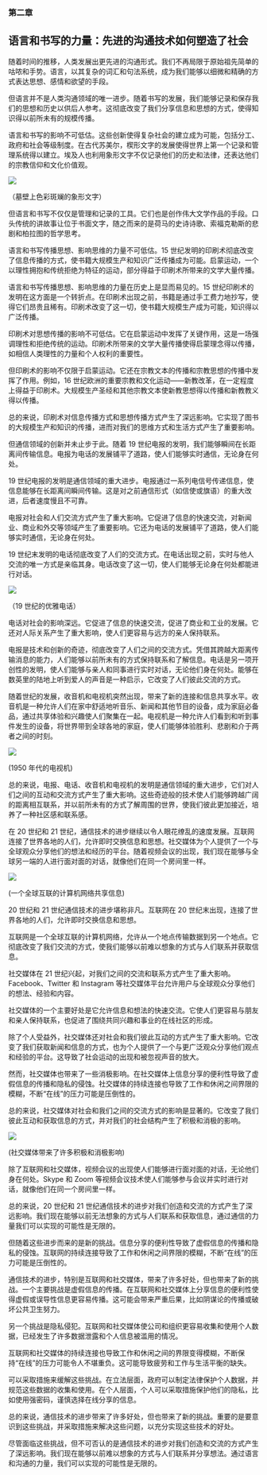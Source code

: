 ### 第二章

## 语言和书写的力量：先进的沟通技术如何塑造了社会

随着时间的推移，人类发展出更先进的沟通形式。我们不再局限于原始祖先简单的咕哝和手势。语言，以其复杂的词汇和句法系统，成为我们能够以细微和精确的方式表达思想、感情和欲望的手段。

但语言并不是人类沟通领域的唯一进步。随着书写的发展，我们能够记录和保存我们的思想和历史以供后人参考。这彻底改变了我们分享信息和思想的方式，使得知识得以前所未有的规模传播。

语言和书写的影响不可低估。这些创新使得复杂社会的建立成为可能，包括分工、政府和社会等级制度。在古代苏美尔，楔形文字的发展使得世界上第一个记录和管理系统得以建立。埃及人也利用象形文字不仅记录他们的历史和法律，还表达他们的宗教信仰和文化价值观。

![](img/image-GUXRFZE3.jpg)

（墓壁上色彩斑斓的象形文字）

但语言和书写不仅仅是管理和记录的工具。它们也是创作伟大文学作品的手段。口头传统的讲故事让位于书面文字，随之而来的是荷马的史诗诗歌、索福克勒斯的悲剧和柏拉图的哲学思考。

语言和书写传播思想、影响思维的力量不可低估。15 世纪发明的印刷术彻底改变了信息传播的方式，使书籍大规模生产和知识广泛传播成为可能。启蒙运动，一个以理性拥抱和传统拒绝为特征的运动，部分得益于印刷术所带来的文学大量传播。

语言和书写传播思想、影响思维的力量在历史上是显而易见的。15 世纪印刷术的发明在这方面是一个转折点。在印刷术出现之前，书籍是通过手工费力地抄写，使得它们昂贵且稀有。印刷术改变了这一切，使书籍大规模生产成为可能，知识得以广泛传播。

印刷术对思想传播的影响不可低估。它在启蒙运动中发挥了关键作用，这是一场强调理性和拒绝传统的运动。印刷术所带来的文学大量传播使得启蒙理念得以传播，如相信人类理性的力量和个人权利的重要性。

但印刷术的影响不仅限于启蒙运动。它还在宗教文本的传播和宗教思想的传播中发挥了作用。例如，16 世纪欧洲的重要宗教和文化运动——新教改革，在一定程度上得益于印刷术。大规模生产圣经和其他宗教文本使新教思想得以传播和新教教义得以传播。

总的来说，印刷术对信息传播方式和思想传播方式产生了深远影响。它实现了图书的大规模生产和知识的传播，进而对我们的思维方式和生活方式产生了重要影响。

但通信领域的创新并未止步于此。随着 19 世纪电报的发明，我们能够瞬间在长距离间传输信息。电报为电话的发展铺平了道路，使人们能够实时通信，无论身在何处。

19 世纪电报的发明是通信领域的重大进步。电报通过一系列电信号传递信息，使信息能够在长距离间瞬间传输。这是对之前通信形式（如信使或旗语）的重大改进，后者速度慢且不可靠。

电报对社会和人们交流方式产生了重大影响。它促进了信息的快速交流，对新闻业、商业和外交等领域产生了重要影响。它还为电话的发展铺平了道路，使人们能够实时通信，无论身在何处。

19 世纪末发明的电话彻底改变了人们的交流方式。在电话出现之前，实时与他人交流的唯一方式是亲临其身。电话改变了这一切，使人们能够无论身在何处都能进行对话。

![](img/image-91BR752N.jpg)

（19 世纪的优雅电话）

电话对社会的影响深远。它促进了信息的快速交流，促进了商业和工业的发展。它还对人际关系产生了重大影响，使人们更容易与远方的亲人保持联系。

电报是技术和创新的奇迹，彻底改变了人们之间的交流方式。凭借其跨越大距离传输消息的能力，人们能够以前所未有的方式保持联系和了解信息。电话是另一项开创性的发明，使人们能够与亲人和同事进行实时对话，无论他们身在何处。能够在数英里的陆地上听到爱人的声音是一种启示，它改变了人们彼此交流的方式。

随着世纪的发展，收音机和电视机突然出现，带来了新的连接和信息共享水平。收音机是一种允许人们在家中舒适地听音乐、新闻和其他节目的设备，成为家庭必备品，通过共享体验和兴趣使人们聚集在一起。电视机是一种允许人们看到和听到事件发生的设备，将世界带到全球各地的家庭，使人们能够体验胜利、悲剧和介于两者之间的时刻。

![](img/image-Q2YPWETC.jpg)

(1950 年代的电视机)

总的来说，电报、电话、收音机和电视机的发明是通信领域的重大进步，它们对人们之间的互动和交流方式产生了重大影响。这些奇迹般的技术使人们能够跨越广阔的距离相互联系，并以前所未有的方式了解周围的世界，使我们彼此更加接近，培养了一种社区感和联系感。

在 20 世纪和 21 世纪，通信技术的进步继续以令人眼花缭乱的速度发展。互联网连接了世界各地的人们，允许即时交换信息和思想。社交媒体为个人提供了一个与全球观众分享他们的想法和经历的平台。随着视频会议的出现，我们现在能够与全球另一端的人进行面对面的对话，就像他们在同一个房间里一样。

![](img/image-LB83OZIQ.jpg)

(一个全球互联的计算机网络共享信息)

20 世纪和 21 世纪通信技术的进步堪称非凡。互联网在 20 世纪末出现，连接了世界各地的人们，允许即时交换信息和思想。

互联网是一个全球互联的计算机网络，允许从一个地点传输数据到另一个地点。它彻底改变了我们交流的方式，使我们能够以前难以想象的方式与人们联系并获取信息。

社交媒体在 21 世纪兴起，对我们之间的交流和联系方式产生了重大影响。Facebook、Twitter 和 Instagram 等社交媒体平台允许用户与全球观众分享他们的想法、经验和内容。

社交媒体的一个主要好处是它允许信息和想法的快速交流。它使人们更容易与朋友和亲人保持联系，也促进了围绕共同兴趣和事业的在线社区的形成。

除了个人受益外，社交媒体还对社会和我们彼此互动的方式产生了重大影响。它改变了我们获取新闻和信息的方式，也为个人提供了一个与更广泛观众分享他们观点和经验的平台。这导致了社会运动的出现和被忽视声音的放大。

然而，社交媒体也带来了一些消极影响。在社交媒体上信息分享的便利性导致了虚假信息的传播和隐私的侵蚀。社交媒体的持续连接也导致了工作和休闲之间界限的模糊，不断“在线”的压力可能是压倒性的。

总的来说，社交媒体对社会和我们之间的交流方式的影响是显著的。它改变了我们彼此互动和获取信息的方式，并对我们的社会结构产生了积极和消极的影响。

![](img/image-WRD7C2D5.jpg)

(社交媒体带来了许多积极和消极影响)

除了互联网和社交媒体，视频会议的出现使人们能够进行面对面的对话，无论他们身在何处。Skype 和 Zoom 等视频会议技术使人们能够参与会议并实时进行对话，就像他们在同一个房间里一样。

总的来说，20 世纪和 21 世纪通信技术的进步对我们创造和交流的方式产生了深远影响。我们现在能够以前无法想象的方式与人们联系和获取信息，通过通信的力量我们可以实现的可能性是无限的。

但随着这些进步而来的是新的挑战。信息分享的便利性导致了虚假信息的传播和隐私的侵蚀。互联网的持续连接导致了工作和休闲之间界限的模糊，不断“在线”的压力可能是压倒性的。

通信技术的进步，特别是互联网和社交媒体，带来了许多好处，但也带来了新的挑战。一个主要挑战是虚假信息的传播。在互联网和社交媒体上分享信息的便利性使得虚假或误导性信息更容易传播。这可能会带来严重后果，比如阴谋论的传播或破坏公共卫生努力。

另一个挑战是隐私侵犯。互联网和社交媒体使公司和组织更容易收集和使用个人数据，已经发生了许多数据泄露和个人信息被滥用的情况。

互联网和社交媒体的持续连接也导致工作和休闲之间的界限变得模糊，不断保持“在线”的压力可能令人不堪重负。这可能导致疲劳和工作与生活平衡的缺失。

可以采取措施来缓解这些挑战。在立法层面，政府可以制定法律保护个人数据，并规范这些数据的收集和使用。在个人层面，个人可以采取措施保护他们的隐私，比如使用强密码，谨慎选择在线分享的信息。

总的来说，通信技术的进步带来了许多好处，但也带来了新的挑战。重要的是要意识到这些挑战，并采取措施来解决这些问题，以充分实现这些技术的好处。

尽管面临这些挑战，但不可否认的是通信技术的进步对我们创造和交流的方式产生了深远影响。我们现在能够以前难以想象的方式与人们联系并分享想法。通过语言和沟通的力量，我们可以实现的可能性是无限的。
